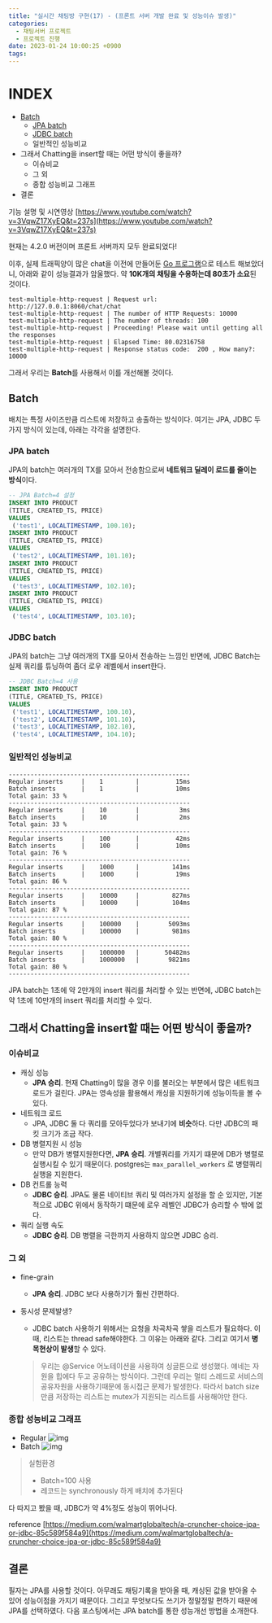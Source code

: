 ```yaml
---
title: "실시간 채팅방 구현(17) - (프론트 서버 개발 완료 및 성능이슈 발생)"
categories:
  - 채팅서버 프로젝트
  - 프로젝트 진행
date: 2023-01-24 10:00:25 +0900
tags:
---
```


# INDEX
* [Batch](#batch)
    * [JPA batch](#jpa-batch)
    * [JDBC batch](#jdbc-batch)
    * 일반적인 성능비교
* 그래서 Chatting을 insert할 때는 어떤 방식이 좋을까?
    * 이슈비교
    * 그 외
    * 종합 성능비교 그래프
* 결론

기능 설명 및 시연영상 [https://www.youtube.com/watch?v=3VqwZ17XyEQ&t=237s](https://www.youtube.com/watch?v=3VqwZ17XyEQ&t=237s)

현재는 4.2.0 버전이며 프론트 서버까지 모두 완료되었다!

이후, 실제 트래픽양이 많은 chat을 이전에 만들어둔 [Go 프로그램](https://github.com/ghkdqhrbals/multiple-restapi-request-test)으로 테스트 해보았더니, 아래와 같이 성능결과가 암울했다. 약 **10K개의 채팅을 수용하는데 80초가 소요**된 것이다.

```
test-multiple-http-request | Request url: http://127.0.0.1:8060/chat/chat
test-multiple-http-request | The number of HTTP Requests: 10000
test-multiple-http-request | The number of threads: 100
test-multiple-http-request | Proceeding! Please wait until getting all the responses
test-multiple-http-request | Elapsed Time: 80.02316758
test-multiple-http-request | Response status code:  200 , How many?:  10000
```

그래서 우리는 **Batch**를 사용해서 이를 개선해볼 것이다.


## Batch
배치는 특정 사이즈만큼 리스트에 저장하고 송출하는 방식이다. 여기는 JPA, JDBC 두 가지 방식이 있는데, 아래는 각각을 설명한다.

### JPA batch
JPA의 batch는 여러개의 TX를 모아서 전송함으로써 **네트워크 딜레이 로드를 줄이는 방식**이다.

```sql
-- JPA Batch=4 설정
INSERT INTO PRODUCT
(TITLE, CREATED_TS, PRICE)
VALUES
 ('test1', LOCALTIMESTAMP, 100.10);
INSERT INTO PRODUCT
(TITLE, CREATED_TS, PRICE)
VALUES
 ('test2', LOCALTIMESTAMP, 101.10);
INSERT INTO PRODUCT
(TITLE, CREATED_TS, PRICE)
VALUES
 ('test3', LOCALTIMESTAMP, 102.10);
INSERT INTO PRODUCT
(TITLE, CREATED_TS, PRICE)
VALUES
 ('test4', LOCALTIMESTAMP, 103.10);
```

### JDBC batch
JPA의 batch는 그냥 여러개의 TX를 모아서 전송하는 느낌인 반면에, JDBC Batch는 실제 쿼리를 튜닝하여 좀더 로우 레벨에서 insert한다.

```sql
-- JDBC Batch=4 사용
INSERT INTO PRODUCT
(TITLE, CREATED_TS, PRICE)
VALUES
 ('test1', LOCALTIMESTAMP, 100.10),
 ('test2', LOCALTIMESTAMP, 101.10),
 ('test3', LOCALTIMESTAMP, 102.10),
 ('test4', LOCALTIMESTAMP, 104.10);
```

### 일반적인 성능비교

```
--------------------------------------------------
Regular inserts     |    1         |          15ms
Batch inserts       |    1         |          10ms
Total gain: 33 %
--------------------------------------------------
Regular inserts     |    10        |           3ms
Batch inserts       |    10        |           2ms
Total gain: 33 %
--------------------------------------------------
Regular inserts     |    100       |          42ms
Batch inserts       |    100       |          10ms
Total gain: 76 %
--------------------------------------------------
Regular inserts     |    1000      |         141ms
Batch inserts       |    1000      |          19ms
Total gain: 86 %
--------------------------------------------------
Regular inserts     |    10000     |         827ms
Batch inserts       |    10000     |         104ms
Total gain: 87 %
--------------------------------------------------
Regular inserts     |    100000    |        5093ms
Batch inserts       |    100000    |         981ms
Total gain: 80 %
--------------------------------------------------
Regular inserts     |    1000000   |       50482ms
Batch inserts       |    1000000   |        9821ms
Total gain: 80 %
--------------------------------------------------
```

JPA batch는 1초에 약 2만개의 insert 쿼리를 처리할 수 있는 반면에, JDBC batch는 약 1초에 10만개의 insert 쿼리를 처리할 수 있다.

## 그래서 Chatting을 insert할 때는 어떤 방식이 좋을까?

### 이슈비교
* 캐싱 성능
    * **JPA 승리**. 현재 Chatting이 많을 경우 이를 불러오는 부분에서 많은 네트워크 로드가 걸린다. JPA는 영속성을 활용해서 캐싱을 지원하기에 성능이득을 볼 수 있다.
* 네트워크 로드
    * JPA, JDBC 둘 다 쿼리를 모아두었다가 보내기에 **비슷**하다. 다만 JDBC의 패킷 크기가 조금 작다.
* DB 병렬지원 시 성능
    * 만약 DB가 병렬지원한다면, **JPA 승리**. 개별쿼리를 가지기 떄문에 DB가 병렬로 실행시킬 수 있기 때문이다. postgres는 `max_parallel_workers` 로 병렬쿼리실행을 지원한다.
* DB 컨트롤 능력
    * **JDBC 승리**. JPA도 물론 네이티브 쿼리 및 여러가지 설정을 할 순 있지만, 기본적으로 JDBC 위에서 동작하기 떄문에 로우 레벨인 JDBC가 승리할 수 밖에 없다.
* 쿼리 실행 속도
    * **JDBC 승리**. DB 병렬을 극한까지 사용하지 않으면 JDBC 승리.

### 그 외
* fine-grain
    * **JPA 승리**. JDBC 보다 사용하기가 훨씬 간편하다.
* 동시성 문제발생?
    * JDBC batch 사용하기 위해서는 요청을 차곡차곡 쌓을 리스트가 필요하다. 이 때, 리스트는 thread safe해야한다. 그 이유는 아래와 같다. 그리고 여기서 **병목현상이 발생**할 수 있다.

  > 우리는 @Service 어노테이션을 사용하여 싱글톤으로 생성했다. 얘네는 자원을 힙에다 두고 공유하는 방식이다. 그런데 우리는 멀티 스레드로 서비스의 공유자원을 사용하기때문에 동시접근 문제가 발생한다. 따라서 batch size만큼 저장하는 리스트는 mutex가 지원되는 리스트를 사용해야만 한다.

### 종합 성능비교 그래프
* Regular
  ![img](../../assets/img/db/b.webp)
* Batch
  ![img](../../assets/img/db/a.webp)

> 실험환경
>
> * Batch=100 사용
> * 레코드는 synchronously 하게 배치에 추가된다

다 따지고 봤을 때, JDBC가 약 4%정도 성능이 뛰어나다.

reference [https://medium.com/walmartglobaltech/a-cruncher-choice-jpa-or-jdbc-85c589f584a9](https://medium.com/walmartglobaltech/a-cruncher-choice-jpa-or-jdbc-85c589f584a9)

## 결론

필자는 JPA를 사용할 것이다. 아무래도 채팅기록을 받아올 때, 캐싱된 값을 받아올 수 있어 성능이점을 가지기 때문이다. 그리고 무엇보다도 쓰기가 정말정말 편하기 때문에 JPA를 선택하였다. 다음 포스팅에서는 JPA batch를 통한 성능개선 방법을 소개한다.
